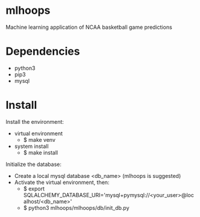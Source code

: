 # mlhoops
Machine learning application of NCAA basketball game predictions 

# Dependencies
- python3
- pip3
- mysql

# Install
Install the environment:
- virtual environment
    - $ make venv
- system install
    - $ make install

Initialize the database:
- Create a local mysql database <db_name> (mlhoops is suggested)
- Activate the virtual environment, then:
    - $ export SQLALCHEMY_DATABASE_URI='mysql+pymysql://<your_user>@localhost/<db_name>'
    - $ python3 mlhoops/mlhoops/db/init_db.py
